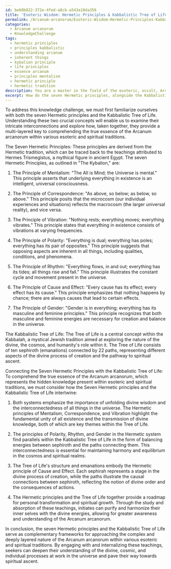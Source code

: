 ```yaml
---
id: be60b822-372e-4fed-a8cb-a543a10da356
title: 'Esoteric Wisdom: Hermetic Principles & Kabbalistic Tree of Life Intertwined'
permalink: /Arcanum-arcanorum/Esoteric-Wisdom-Hermetic-Principles-Kabbalistic-Tree-of-Life-Intertwined/
categories:
  - Arcanum arcanorum
  - KnowledgeChallenge
tags:
  - hermetic principles
  - principles kabbalistic
  - understanding arcanum
  - inherent things
  - kybalion principle
  - life principles
  - essence arcanum
  - principles mentalism
  - hermetic principle
  - hermetic tradition
description: You are a master in the field of the esoteric, occult, Arcanum arcanorum and Education. You are a writer of tests, challenges, books and deep knowledge on Arcanum arcanorum for initiates and students to gain deep insights and understanding from. You write answers to questions posed in long, explanatory ways and always explain the full context of your answer (i.e., related concepts, formulas, examples, or history), as well as the step-by-step thinking process you take to answer the challenges. Be rigorous and thorough, and summarize the key themes, ideas, and conclusions at the end.
excerpt: How do the seven Hermetic principles, alongside the Kabbalistic Tree of Life, act as a multi-layered key to comprehending the true essence of the Arcanum arcanorum within various esoteric and spiritual traditions?
---
```

To address this knowledge challenge, we must first familiarize ourselves with both the seven Hermetic principles and the Kabbalistic Tree of Life. Understanding these two crucial concepts will enable us to examine their intricate interconnections and explore how, taken together, they provide a multi-layered key to comprehending the true essence of the Arcanum arcanorum within various esoteric and spiritual traditions.

The Seven Hermetic Principles:
These principles are derived from the Hermetic tradition, which can be traced back to the teachings attributed to Hermes Trismegistus, a mythical figure in ancient Egypt. The seven Hermetic Principles, as outlined in "The Kybalion," are:

1. The Principle of Mentalism: "The All is Mind; the Universe is mental." This principle asserts that underlying everything in existence is an intelligent, universal consciousness.

2. The Principle of Correspondence: "As above, so below; as below, so above." This principle posits that the microcosm (our individual experiences and situations) reflects the macrocosm (the larger universal reality), and vice versa.

3. The Principle of Vibration: "Nothing rests; everything moves; everything vibrates." This principle states that everything in existence consists of vibrations at varying frequencies.

4. The Principle of Polarity: "Everything is dual; everything has poles; everything has its pair of opposites." This principle suggests that opposing aspects are inherent in all things, including qualities, conditions, and phenomena.

5. The Principle of Rhythm: "Everything flows, in and out; everything has its tides; all things rise and fall." This principle illustrates the constant cycle and movement present in the universe.

6. The Principle of Cause and Effect: "Every cause has its effect; every effect has its cause." This principle emphasizes that nothing happens by chance; there are always causes that lead to certain effects.

7. The Principle of Gender: "Gender is in everything; everything has its masculine and feminine principles." This principle recognizes that both masculine and feminine energies are necessary for creation and balance in the universe.

The Kabbalistic Tree of Life:
The Tree of Life is a central concept within the Kabbalah, a mystical Jewish tradition aimed at exploring the nature of the divine, the cosmos, and humanity's role within it. The Tree of Life consists of ten sephiroth (emanations) connected by 22 paths, representing different aspects of the divine process of creation and the pathway to spiritual ascent.

Connecting the Seven Hermetic Principles with the Kabbalistic Tree of Life:
To comprehend the true essence of the Arcanum arcanorum, which represents the hidden knowledge present within esoteric and spiritual traditions, we must consider how the Seven Hermetic principles and the Kabbalistic Tree of Life intertwine:

1. Both systems emphasize the importance of unfolding divine wisdom and the interconnectedness of all things in the universe. The Hermetic principles of Mentalism, Correspondence, and Vibration highlight the fundamental unity of all existence and the transmission of divine knowledge, both of which are key themes within the Tree of Life.

2. The principles of Polarity, Rhythm, and Gender in the Hermetic system find parallels within the Kabbalistic Tree of Life in the form of balancing energies between sephiroth and the paths connecting them. This interconnectedness is essential for maintaining harmony and equilibrium in the cosmos and spiritual realms.

3. The Tree of Life's structure and emanations embody the Hermetic principle of Cause and Effect. Each sephirah represents a stage in the divine process of creation, while the paths illustrate the causal connections between sephiroth, reflecting the notion of divine order and the consequences of actions.

4. The Hermetic principles and the Tree of Life together provide a roadmap for personal transformation and spiritual growth. Through the study and absorption of these teachings, initiates can purify and harmonize their inner selves with the divine energies, allowing for greater awareness and understanding of the Arcanum arcanorum.

In conclusion, the seven Hermetic principles and the Kabbalistic Tree of Life serve as complementary frameworks for approaching the complex and deeply layered nature of the Arcanum arcanorum within various esoteric and spiritual traditions. By engaging with and internalizing these teachings, seekers can deepen their understanding of the divine, cosmic, and individual processes at work in the universe and pave their way towards spiritual ascent.
